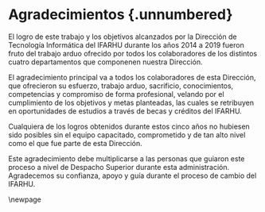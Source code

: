 # Agradecimientos {.unnumbered}

El logro de este trabajo y los objetivos alcanzados por la Dirección de Tecnología Informática del IFARHU durante los años 2014 a 2019 fueron fruto del trabajo arduo ofrecido por todos los colaboradores de los distintos cuatro departamentos que componenen nuestra Dirección.

El agradecimiento principal va a todos los colaboradores de esta Dirección, que ofrecieron su esfuerzo, trabajo arduo, sacrificio, conocimientos, competencias y compromiso de forma profesional, velando por el cumplimiento de los objetivos y metas planteadas, las cuales se retribuyen en oportunidades de estudios a través de becas y créditos del IFARHU.

Cualquiera de los logros obtenidos durante estos cinco años no hubiesen sido posibles sin el equipo capacitado, comprometido y de tan alto nivel como el que fue parte de esta Dirección.

Este agradecimiento debe multiplicarse a las personas que guiaron este proceso a nivel de Despacho Superior durante esta administración. Agradecemos su confianza, apoyo y guía durante el proceso de cambio del IFARHU.

\newpage
